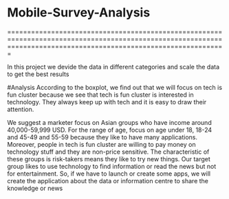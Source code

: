 # Mobile-Survey-Analysis
 ===================================================================================================================================================================
 
In this project we devide the data in different categories and scale the data to get the best results 

#Analysis
According to the boxplot, we find out that we will focus on tech is fun cluster because we see that tech is fun cluster is interested in technology. They always keep up with tech and it is easy to draw their attention.

We suggest a marketer focus on Asian groups who have income around 40,000-59,999 USD. For the range of age, focus on age under 18, 18-24 and 45-49 and 55-59 because they like to have many applications. Moreover, people in tech is fun cluster are willing to pay money on technology stuff and they are non-price sensitive. The characteristic of these groups is risk-takers means they like to try new things. Our target group likes to use technology to find information or read the news but not for entertainment. So, if we have to launch or create some apps, we will create the application about the data or information centre to share the knowledge or news
